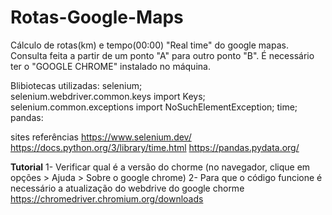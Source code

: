 # Rotas-Google-Maps
Cálculo de rotas(km) e tempo(00:00) "Real time" do google mapas. Consulta feita a partir de um ponto "A" para outro ponto "B".
É necessário ter o "GOOGLE CHROME" instalado no máquina.

Blibiotecas utilizadas:
selenium;  
selenium.webdriver.common.keys import Keys;
selenium.common.exceptions import NoSuchElementException;
time;
pandas:

sites referências
https://www.selenium.dev/
https://docs.python.org/3/library/time.html
https://pandas.pydata.org/

**Tutorial**
1- Verificar qual é a versão do chorme (no navegador, clique em opções > Ajuda > Sobre o google chrome)
2- Para que o código funcione é necessário a atualização do webdrive do google chorme https://chromedriver.chromium.org/downloads
